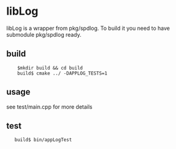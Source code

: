 # libLog

libLog is a wrapper from pkg/spdlog. To build it you need to have submodule pkg/spdlog ready. 

## build
```
	$mkdir build && cd build
	build$ cmake ../ -DAPPLOG_TESTS=1
```
	
## usage  
see test/main.cpp for more details 

## test
```   
   build$ bin/appLogTest
```